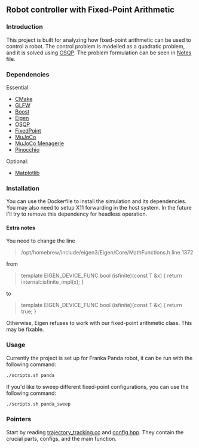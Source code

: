 ## Robot controller with Fixed-Point Arithmetic

### Introduction
This project is built for analyzing how fixed-point arithmetic can be used to control a robot. The control problem is modelled as a quadratic problem, and it is solved using [OSQP](https://osqp.org/). The problem formulation can be seen in [Notes](Notes.pdf) file.

### Dependencies
Essential:
- [CMake](https://cmake.org/)
- [GLFW](https://www.glfw.org/)
- [Boost](https://www.boost.org/)
- [Eigen](https://eigen.tuxfamily.org/dox/GettingStarted.html)
- [OSQP](https://osqp.org/)
- [FixedPoint](https://github.com/alpylmz/FixedPoint)
- [MuJoCo](http://www.mujoco.org/)
- [MuJoCo Menagerie](https://github.com/alpylmz/mujoco_menagerie)
- [Pinocchio](https://stack-of-tasks.github.io/pinocchio/)

Optional:
- [Matplotlib](https://matplotlib.org/)

### Installation
You can use the Dockerfile to install the simulation and its dependencies. You may also need to setup X11 forwarding in the host system. In the future I'll try to remove this dependency for headless operation.


#### Extra notes
You need to change the line 
> /opt/homebrew/include/eigen3/Eigen/Core/MathFunctions.h line 1372

from
> template<typename T> EIGEN_DEVICE_FUNC bool (isfinite)(const T &x) { return internal::isfinite_impl(x); }

to
> template<typename T> EIGEN_DEVICE_FUNC bool (isfinite)(const T &x) { return true; }

Otherwise, Eigen refuses to work with our fixed-point arithmetic class. This may be fixable.

### Usage
Currently the project is set up for Franka Panda robot, it can be run with the following command:
```bash
./scripts.sh panda
```

If you'd like to sweep different fixed-point configurations, you can use the following command:
```bash
./scripts.sh panda_sweep
```

### Pointers
Start by reading [trajectory_tracking.cc](src/trajectory_tracking.cc) and [config.hpp](include/config.hpp). They contain the crucial parts, configs, and the main function.
